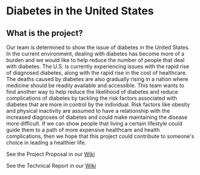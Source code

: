 # Diabetes in the United States
## What is the project?

Our team is determined to show the issue of diabetes in the United States. In the current environment, dealing with diabetes has become more of a burden and we would like to help reduce the number of people that deal with diabetes. The U.S. is currently experiencing issues with the rapid rise of diagnosed diabetes, along with the rapid rise in the cost of healthcare. The deaths caused by diabetes are also gradually rising in a nation where medicine should be readily available and accessible. This team wants to find another way to help reduce the likelihood of diabetes and reduce complications of diabetes by tackling the risk factors associated with diabetes that are more in control by the individual. Risk factors like obesity and physical inactivity are assumed to have a relationship with the increased diagnoses of diabetes and could make maintaining the disease more difficult. If we can show people that living a certain lifestyle could guide them to a path of more expensive healthcare and health complications, then we hope that this project could contribute to someone's choice in leading a healthier life.

See the Project Proposal in our [Wiki](https://github.com/dvrk2000/DB-Project/wiki/Project-Proposal)

See the Technical Report in our [Wiki](https://github.com/dvrk2000/DB-Project/wiki/Technical-Report)

